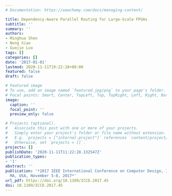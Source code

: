 ```yaml
---
# Documentation: https://wowchemy.com/docs/managing-content/

title: Dependency-Aware Parallel Routing for Large-Scale FPGAs
subtitle: ''
summary: ''
authors:
- Minghua Shen
- Nong Xiao
- Guojie Luo
tags: []
categories: []
date: '2017-01-01'
lastmod: 2020-11-11T19:22:28+08:00
featured: false
draft: false

# Featured image
# To use, add an image named `featured.jpg/png` to your page's folder.
# Focal points: Smart, Center, TopLeft, Top, TopRight, Left, Right, BottomLeft, Bottom, BottomRight.
image:
  caption: ''
  focal_point: ''
  preview_only: false

# Projects (optional).
#   Associate this post with one or more of your projects.
#   Simply enter your project's folder or file name without extension.
#   E.g. `projects = ["internal-project"]` references `content/project/deep-learning/index.md`.
#   Otherwise, set `projects = []`.
projects: []
publishDate: '2020-11-11T11:22:28.132547Z'
publication_types:
- '1'
abstract: ''
publication: '*2017 IEEE International Conference on Computer Design, ICCD 2017, Boston,
  MA, USA, November 5-8, 2017*'
url_pdf: https://doi.org/10.1109/ICCD.2017.45
doi: 10.1109/ICCD.2017.45
---
```

